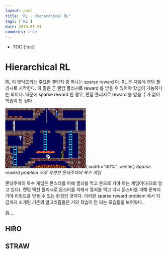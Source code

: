 ```yaml
---
layout: post
title: "RL - Hierarchical RL"
tags: ['RL']
date: 2019-03-24
comments: true
---
```


* TOC
{:toc}


# Hierarchical RL

RL 이 맞닥뜨리는 주요한 챌린지 중 하나는 sparse reward 다. RL 은 처음에 랜덤 폴리시로 시작한다. 이 말은 곧 랜덤 폴리시로 reward 를 받을 수 있어야 학습이 가능하다는 의미다. 때문에 sparse reward 인 경우, 랜덤 폴리시로 reward 를 받을 수가 없어 학습이 안 된다. 

![montezuma](/assets/rl/hrl-montezuma.png){:width="60%" .center}
*Sparse reward problem 으로 유명한 몬테주마의 복수 게임*

몬테주마의 복수 게임은 몬스터를 피해 열쇠를 먹고 문으로 가야 하는 게임이다(으로 알고 있다). 랜덤 액션 폴리시로 몬스터를 피해서 열쇠를 먹고 다시 몬스터를 피해 문까지 가야 리워드를 받을 수 있는 환경인 것이다. 이러한 sparse reward problem 에서 지금까지 소개된 기존의 알고리즘들은 거의 학습이 안 되는 모습들을 보여왔다.

흠....

## HIRO

## STRAW


